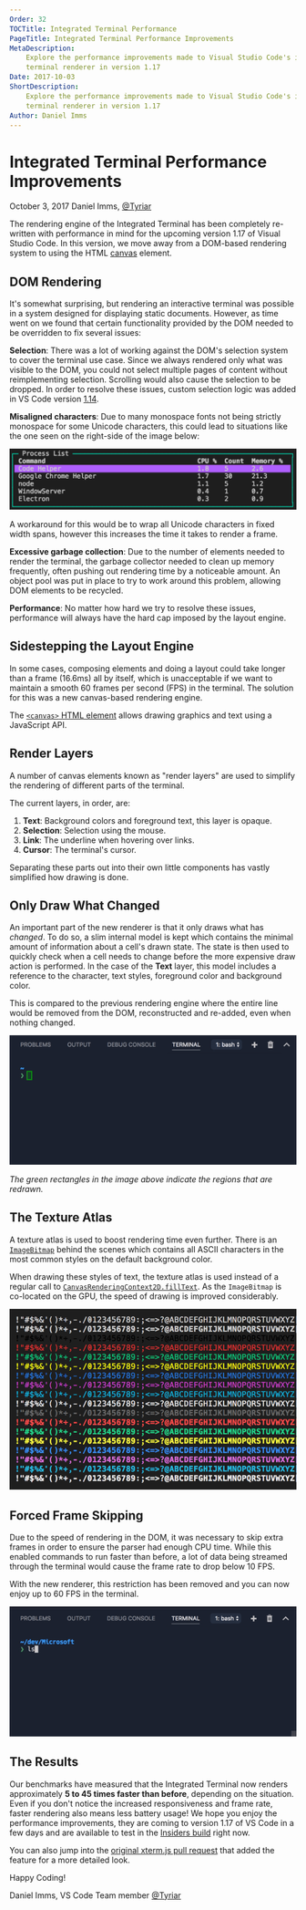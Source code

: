 ```yaml
---
Order: 32
TOCTitle: Integrated Terminal Performance
PageTitle: Integrated Terminal Performance Improvements
MetaDescription:
    Explore the performance improvements made to Visual Studio Code's integrated
    terminal renderer in version 1.17
Date: 2017-10-03
ShortDescription:
    Explore the performance improvements made to Visual Studio Code's integrated
    terminal renderer in version 1.17
Author: Daniel Imms
---
```


# Integrated Terminal Performance Improvements

October 3, 2017 Daniel Imms, [@Tyriar](https://twitter.com/Tyriar)

The rendering engine of the Integrated Terminal has been completely re-written
with performance in mind for the upcoming version 1.17 of Visual Studio Code. In
this version, we move away from a DOM-based rendering system to using the HTML
[canvas](https://developer.mozilla.org/en-US/docs/Web/HTML/Element/canvas)
element.

## DOM Rendering

It's somewhat surprising, but rendering an interactive terminal was possible in
a system designed for displaying static documents. However, as time went on we
found that certain functionality provided by the DOM needed to be overridden to
fix several issues:

**Selection**: There was a lot of working against the DOM's selection system to
cover the terminal use case. Since we always rendered only what was visible to
the DOM, you could not select multiple pages of content without reimplementing
selection. Scrolling would also cause the selection to be dropped. In order to
resolve these issues, custom selection logic was added in VS Code version
[1.14](https://code.visualstudio.com/updates/v1_14#_selection-reimplemented).

**Misaligned characters**: Due to many monospace fonts not being strictly
monospace for some Unicode characters, this could lead to situations like the
one seen on the right-side of the image below:

![Characters to the right of the terminal could become misaligned when Unicode was used](misaligned.png)

A workaround for this would be to wrap all Unicode characters in fixed width
spans, however this increases the time it takes to render a frame.

**Excessive garbage collection**: Due to the number of elements needed to render
the terminal, the garbage collector needed to clean up memory frequently, often
pushing out rendering time by a noticeable amount. An object pool was put in
place to try to work around this problem, allowing DOM elements to be recycled.

**Performance**: No matter how hard we try to resolve these issues, performance
will always have the hard cap imposed by the layout engine.

## Sidestepping the Layout Engine

In some cases, composing elements and doing a layout could take longer than a
frame (16.6ms) all by itself, which is unacceptable if we want to maintain a
smooth 60 frames per second (FPS) in the terminal. The solution for this was a
new canvas-based rendering engine.

The
[`<canvas>` HTML element](https://developer.mozilla.org/en-US/docs/Web/HTML/Element/canvas)
allows drawing graphics and text using a JavaScript API.

## Render Layers

A number of canvas elements known as "render layers" are used to simplify the
rendering of different parts of the terminal.

The current layers, in order, are:

1. **Text**: Background colors and foreground text, this layer is opaque.
2. **Selection**: Selection using the mouse.
3. **Link**: The underline when hovering over links.
4. **Cursor**: The terminal's cursor.

Separating these parts out into their own little components has vastly
simplified how drawing is done.

## Only Draw What Changed

An important part of the new renderer is that it only draws what has _changed_.
To do so, a slim internal model is kept which contains the minimal amount of
information about a cell's drawn state. The state is then used to quickly check
when a cell needs to change before the more expensive draw action is performed.
In the case of the **Text** layer, this model includes a reference to the
character, text styles, foreground color and background color.

This is compared to the previous rendering engine where the entire line would be
removed from the DOM, reconstructed and re-added, even when nothing changed.

![Only individual character changes are now drawn to the screen](paint-flashing.gif)

_The green rectangles in the image above indicate the regions that are redrawn._

## The Texture Atlas

A texture atlas is used to boost rendering time even further. There is an
[`ImageBitmap`](https://developer.mozilla.org/en-US/docs/Web/API/ImageBitmap)
behind the scenes which contains all ASCII characters in the most common styles
on the default background color.

When drawing these styles of text, the texture atlas is used instead of a
regular call to
[`CanvasRenderingContext2D.fillText`](https://developer.mozilla.org/en-US/docs/Web/API/CanvasRenderingContext2D/fillText).
As the `ImageBitmap` is co-located on the GPU, the speed of drawing is improved
considerably.

![Behind the scenes an image is maintained containing the most common characters](texture-atlas.png)

## Forced Frame Skipping

Due to the speed of rendering in the DOM, it was necessary to skip extra frames
in order to ensure the parser had enough CPU time. While this enabled commands
to run faster than before, a lot of data being streamed through the terminal
would cause the frame rate to drop below 10 FPS.

With the new renderer, this restriction has been removed and you can now enjoy
up to 60 FPS in the terminal.

![60 frames per second is now possible in the terminal](60fps.gif)

## The Results

Our benchmarks have measured that the Integrated Terminal now renders
approximately **5 to 45 times faster than before**, depending on the situation.
Even if you don't notice the increased responsiveness and frame rate, faster
rendering also means less battery usage! We hope you enjoy the performance
improvements, they are coming to version 1.17 of VS Code in a few days and are
available to test in the
[Insiders build](https://code.visualstudio.com/insiders) right now.

You can also jump into the
[original xterm.js pull request](https://github.com/sourcelair/xterm.js/pull/938)
that added the feature for a more detailed look.

Happy Coding!

Daniel Imms, VS Code Team member [@Tyriar](https://twitter.com/Tyriar)

